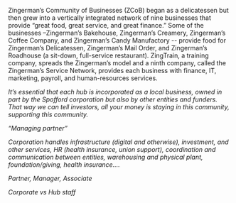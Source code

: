 Zingerman’s Community of Businesses (ZCoB) began as a delicatessen but then grew into a vertically integrated network of nine businesses that provide “great food, great service, and great finance.” Some of the businesses –Zingerman’s Bakehouse, Zingerman’s Creamery, Zingerman’s Coffee Company, and Zingerman’s Candy Manufactory -- provide food for Zingerman’s Delicatessen, Zingerman’s Mail Order, and Zingerman’s Roadhouse (a sit-down, full-service restaurant). ZingTrain, a training company, spreads the Zingerman’s model and a ninth company, called the Zingerman’s Service Network, provides each business with finance, IT, marketing, payroll, and human-resources services.

_It’s essential that each hub is incorporated as a local business, owned in part by the Spofford corporation but also by other entities and funders. That way we can tell investors, all your money is staying in this community, supporting this community._

_“Managing partner”_

_Corporation handles infrastructure (digital and otherwise), investment, and other services, HR (health insurance, union support), coordination and communication between entities, warehousing and physical plant, foundation/giving, health insurance...._

_Partner, Manager, Associate_

_Corporate vs Hub staff_
